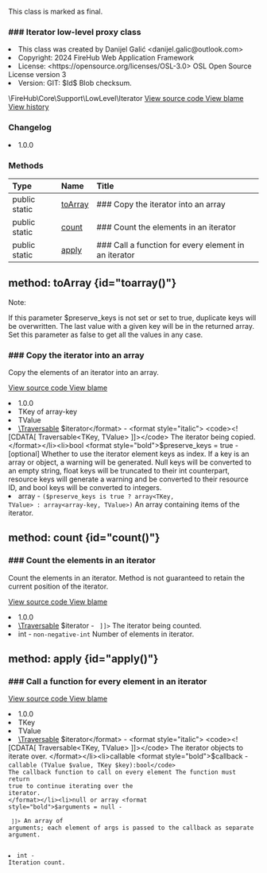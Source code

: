 <title># Iterator</title>

<code-block lang="php">
<![CDATA[final class \FireHub\Core\Support\LowLevel\Iterator()]]>
</code-block>





<tip>
    <p>
        This class is marked as <format style="bold">final</format>.
    </p>
</tip>







### ### Iterator low-level proxy class



<deflist>
    <def title="Class basic info:">
        <list><li>This class was created by Danijel Galić &lt;danijel.galic@outlook.com&gt;</li><li>Copyright: 2024 FireHub Web Application Framework</li><li>License: &lt;https://opensource.org/licenses/OSL-3.0&gt; OSL Open Source License version 3</li><li>Version: GIT: $Id$ Blob checksum.</li></list>
    </def>
</deflist>

<deflist><def title="Fully Qualified Class Name:">
        \FireHub\Core\Support\LowLevel\Iterator
    </def><def title="Source code:">
        <a href="https://github.com/The-FireHub-Project/Core/blob/develop-pre-alpha-m1/src/support/lowlevel/firehub.Iterator.php#L29">
            View source code
        </a>
    </def>
    <def title="Blame:">
        <a href="https://github.com/The-FireHub-Project/Core/blame/develop-pre-alpha-m1/src/support/lowlevel/firehub.Iterator.php">
            View blame
        </a>
    </def>
    <def title="History:">
        <a href="https://github.com/The-FireHub-Project/Core/commits/develop-pre-alpha-m1/src/support/lowlevel/firehub.Iterator.php">
            View history
        </a>
    </def></deflist>
### Changelog
<deflist>
    <def title="Version history:">
        <list><li>1.0.0</li></list>
    </def>
</deflist>


### Methods
| Type | Name | Title |
|:-----|:-----|:------|
|public static |<a href="#toarray()">toArray</a>|### Copy the iterator into an array|
|public static |<a href="#count()">count</a>|### Count the elements in an iterator|
|public static |<a href="#apply()">apply</a>|### Call a function for every element in an iterator|

## method: toArray {id="toarray()"}

<code-block lang="php">
    <![CDATA[public static Iterator::toArray(\Traversable $iterator, bool $preserve_keys = true):array]]>
</code-block>











<note>
                <p><format style="bold">Note:</format></p>
                <p>If this parameter $preserve_keys is not set or set to true, duplicate keys will be overwritten. The last
value with a given key will be in the returned array. Set this parameter as false to get all the values in any
case.</p>
            </note>

### ### Copy the iterator into an array

<p><format style="italic">Copy the elements of an iterator into an array.</format></p>

<deflist><def title="Source code:">
                <a href="https://github.com/The-FireHub-Project/Core/blob/develop-pre-alpha-m1/src/support/lowlevel/firehub.Iterator.php#L60">
                    View source code
                </a>
            </def>
            <def title="Blame:">
                <a href="https://github.com/The-FireHub-Project/Core/blame/develop-pre-alpha-m1/src/support/lowlevel/firehub.Iterator.php#L60">
                    View blame
                </a>
            </def></deflist>
<deflist>
    <def title="Version history:">
        <list><li>1.0.0</li></list>
    </def>
</deflist>
<deflist>
    <def title="This method has templates:">
        <list><li>TKey of array-key</li><li>TValue</li></list>
    </def>
</deflist>
<deflist>
    <def title="This method has parameters:">
        <list><li><a href="Traversable.md">\Traversable</a> <format style="bold">$iterator</format> - <format style="italic">
<code><![CDATA[ Traversable<TKey, TValue> ]]></code>
The iterator being copied.
</format></li><li>bool <format style="bold">$preserve_keys</format> = true - <format style="italic">[optional] 
Whether to use the iterator element keys as index.
If a key is an array or object, a warning will be generated. Null keys will be converted to an empty string,
float keys will be truncated to their int counterpart, resource keys will generate a warning and be converted
to their resource ID, and bool keys will be converted to integers.
</format></li></list>
    </def>
</deflist>
<deflist>
    <def title="This method returns:">
        <list><li>array - <format style="italic"><code>($preserve_keys is true ? array<TKey, TValue> : array<array-key, TValue>)</code> An array
containing items of the iterator.</format></li></list>
    </def>
</deflist>
## method: count {id="count()"}

<code-block lang="php">
    <![CDATA[public static Iterator::count(\Traversable $iterator):int]]>
</code-block>













### ### Count the elements in an iterator

<p><format style="italic">Count the elements in an iterator. Method is not guaranteed to retain the current position of the iterator.</format></p>

<deflist><def title="Source code:">
                <a href="https://github.com/The-FireHub-Project/Core/blob/develop-pre-alpha-m1/src/support/lowlevel/firehub.Iterator.php#L81">
                    View source code
                </a>
            </def>
            <def title="Blame:">
                <a href="https://github.com/The-FireHub-Project/Core/blame/develop-pre-alpha-m1/src/support/lowlevel/firehub.Iterator.php#L81">
                    View blame
                </a>
            </def></deflist>
<deflist>
    <def title="Version history:">
        <list><li>1.0.0</li></list>
    </def>
</deflist>
<deflist>
    <def title="This method has parameters:">
        <list><li><a href="Traversable.md">\Traversable</a> <format style="bold">$iterator</format> - <format style="italic">
<code><![CDATA[ Traversable<mixed, mixed> ]]></code>
The iterator being counted.
</format></li></list>
    </def>
</deflist>
<deflist>
    <def title="This method returns:">
        <list><li>int - <format style="italic"><code>non-negative-int</code> Number of elements in iterator.</format></li></list>
    </def>
</deflist>
## method: apply {id="apply()"}

<code-block lang="php">
    <![CDATA[public static Iterator::apply(\Traversable $iterator, callable $callback, null|array $arguments = null):int]]>
</code-block>













### ### Call a function for every element in an iterator



<deflist><def title="Source code:">
                <a href="https://github.com/The-FireHub-Project/Core/blob/develop-pre-alpha-m1/src/support/lowlevel/firehub.Iterator.php#L112">
                    View source code
                </a>
            </def>
            <def title="Blame:">
                <a href="https://github.com/The-FireHub-Project/Core/blame/develop-pre-alpha-m1/src/support/lowlevel/firehub.Iterator.php#L112">
                    View blame
                </a>
            </def></deflist>
<deflist>
    <def title="Version history:">
        <list><li>1.0.0</li></list>
    </def>
</deflist>
<deflist>
    <def title="This method has templates:">
        <list><li>TKey</li><li>TValue</li></list>
    </def>
</deflist>
<deflist>
    <def title="This method has parameters:">
        <list><li><a href="Traversable.md">\Traversable</a> <format style="bold">$iterator</format> - <format style="italic">
<code><![CDATA[ Traversable<TKey, TValue> ]]></code>
The iterator objects to iterate over.
</format></li><li>callable <format style="bold">$callback</format> - <format style="italic">
<code>callable (TValue $value, TKey $key):bool</code>
The callback function to call on every element The function must return true to continue iterating over the
iterator.
</format></li><li>null or array <format style="bold">$arguments</format> = null - <format style="italic">
<code><![CDATA[ array<array-key, mixed> ]]></code>
An array of arguments; each element of args is passed to the callback as separate argument.
</format></li></list>
    </def>
</deflist>
<deflist>
    <def title="This method returns:">
        <list><li>int - <format style="italic">Iteration count.</format></li></list>
    </def>
</deflist>